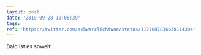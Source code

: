 ```yaml
---
layout: post
date: '2019-09-28 10:08:39'
tags: 
ref: 'https://twitter.com/schwarzlichtwue/status/1177887836630114304'
---
```

Bald ist es soweit!
